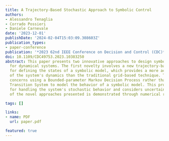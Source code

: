 ```yaml
---
title: A Trajectory-Based Stochastic Approach to Symbolic Control
authors:
- Alessandro Tenaglia
- Corrado Possieri
- Daniele Carnevale
date: '2023-12-01'
publishDate: '2024-02-04T15:03:09.308603Z'
publication_types:
- paper-conference
publication: '*2023 62nd IEEE Conference on Decision and Control (CDC)*'
doi: 10.1109/CDC49753.2023.10383250
abstract: This paper presents two innovative approaches to design symbolic controllers
  for dynamical systems. The first novelty involves a new trajectory-based strategy
  for defining the states of a symbolic model, which provides a more accurate representation
  of the system's dynamics than the traditional grid-based technique. The second novelty
  concerns using a Bounded-parameter Markov Decision Process rather than a Finite
  Transition System to model the behavior of a symbolic model. This procedure allows
  for handling the system's stochastic behavior and considers uncertainties. The effectiveness
  of the novel approaches presented is demonstrated through numerical results.

tags: []

links:
- name: PDF
  url: paper.pdf

featured: true
---
```

